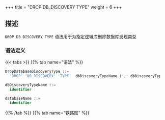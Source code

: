 +++
title = "DROP DB_DISCOVERY TYPE"
weight = 6
+++

## 描述

`DROP DB_DISCOVERY TYPE` 语法用于为指定逻辑库删除数据库发现类型

### 语法定义

{{< tabs >}}
{{% tab name="语法" %}}
```sql
DropDatabaseDiscoveryType ::=
  'DROP' 'DB_DISCOVERY' 'TYPE'  dbDiscoveryTypeName (',' dbDiscoveryTypeName)* ('FROM' databaseName)?

dbDiscoveryTypeName ::=
  identifier

databaseName ::=
  identifier
```
{{% /tab %}}
{{% tab name="铁路图" %}}
<iframe frameborder="0" name="diagram" id="diagram" width="100%" height="100%"></iframe>
{{% /tab %}}
{{< /tabs >}}

### 补充说明

- 未指定 `databaseName` 时，默认是当前使用的 `DATABASE`。 如果也未使用 `DATABASE` 则会提示 `No database selected`

- `dbDiscoveryTypeName` 需要通过 [SHOW DB_DISCOVERY TYPE](/cn/user-manual/shardingsphere-proxy/distsql/syntax/rql/rule-query/db-discovery/show-db-discovery-type/) 语法查询获得

### 示例

- 为指定数据库删除多个数据库发现类型
 
```sql
DROP DB_DISCOVERY TYPE group_0_mysql_mgr, group_1_mysql_mgr FROM discovery_db;
```

- 为当前数据库删除单个数据库发现类型

```sql
DROP DB_DISCOVERY TYPE group_0_mysql_mgr, group_1_mysql_mgr;
```

### 保留字

`DROP`、`DB_DISCOVERY`、`TYPE`、`FROM`

### 相关链接

- [保留字](/cn/user-manual/shardingsphere-proxy/distsql/syntax/reserved-word/)